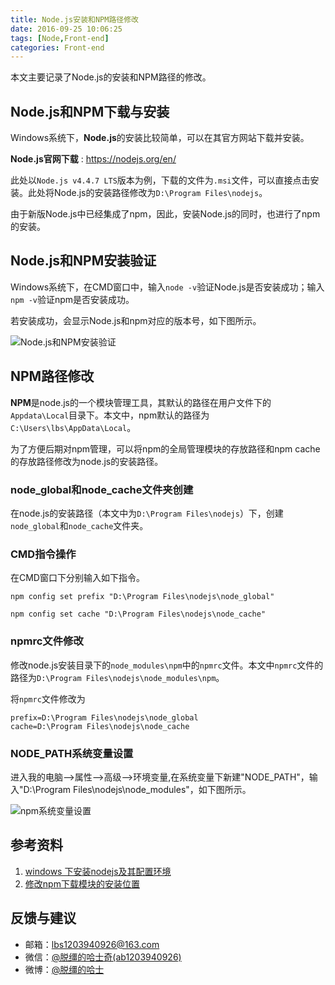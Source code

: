 ```yaml
---
title: Node.js安装和NPM路径修改
date: 2016-09-25 10:06:25
tags: [Node,Front-end]
categories: Front-end
---
```

本文主要记录了Node.js的安装和NPM路径的修改。
<!-- more -->
## Node.js和NPM下载与安装
Windows系统下，**Node.js**的安装比较简单，可以在其官方网站下载并安装。

**Node.js官网下载** : https://nodejs.org/en/

此处以`Node.js v4.4.7 LTS`版本为例，下载的文件为`.msi`文件，可以直接点击安装。此处将Node.js的安装路径修改为`D:\Program Files\nodejs`。

由于新版Node.js中已经集成了npm，因此，安装Node.js的同时，也进行了npm的安装。

## Node.js和NPM安装验证
Windows系统下，在CMD窗口中，输入`node -v`验证Node.js是否安装成功；输入`npm -v`验证npm是否安装成功。

若安装成功，会显示Node.js和npm对应的版本号，如下图所示。

![Node.js和NPM安装验证](http://oda53d5ps.bkt.clouddn.com/nodejs.PNG)

## NPM路径修改
**NPM**是node.js的一个模块管理工具，其默认的路径在用户文件下的`Appdata\Local`目录下。本文中，npm默认的路径为`C:\Users\lbs\AppData\Local`。

为了方便后期对npm管理，可以将npm的全局管理模块的存放路径和npm cache的存放路径修改为node.js的安装路径。

### node_global和node_cache文件夹创建
在node.js的安装路径（本文中为`D:\Program Files\nodejs`）下，创建`node_global`和`node_cache`文件夹。

### CMD指令操作 
在CMD窗口下分别输入如下指令。

```
npm config set prefix "D:\Program Files\nodejs\node_global"
```

```
npm config set cache "D:\Program Files\nodejs\node_cache"
```

###  npmrc文件修改
修改node.js安装目录下的`node_modules\npm`中的`npmrc`文件。本文中`npmrc`文件的路径为`D:\Program Files\nodejs\node_modules\npm`。

将`npmrc`文件修改为

```
prefix=D:\Program Files\nodejs\node_global
cache=D:\Program Files\nodejs\node_cache
```
### NODE_PATH系统变量设置
进入我的电脑-->属性-->高级-->环境变量,在系统变量下新建"NODE_PATH"，输入"D:\Program Files\nodejs\node_modules"，如下图所示。

![npm系统变量设置](http://oda53d5ps.bkt.clouddn.com/nodepath.PNG)


## 参考资料
1. [windows 下安装nodejs及其配置环境](http://www.cnblogs.com/pigtail/archive/2013/01/08/2850486.html)
2. [修改npm下载模块的安装位置](http://blog.csdn.net/wyc_cs/article/details/51025614)

## 反馈与建议
- 邮箱：<lbs1203940926@163.com>
- 微信：[@脱缰的哈士奇(ab1203940926)](http://ojx8u3g1z.bkt.clouddn.com/wechat-id.jpg)
- 微博：[@脱缰的哈士](http://weibo.com/2329754491/profile) 
